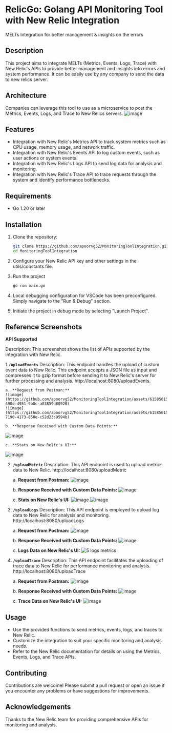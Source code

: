 # RelicGo: Golang API Monitoring Tool with New Relic Integration
MELTs Integration for better management &amp; insights on the errors

## Description
This project aims to integrate MELTs (Metrics, Events, Logs, Trace) with New Relic's APIs to provide better management and insights into errors and system performance. It can be easily use by any company to send the data to new relics server.

## Architecture
Companies can leverage this tool to use as a microservice to post the Metrics, Events, Logs, and Trace to New Relics servers.
![image](https://github.com/apoorvg52/MonitoringToolIntegration/assets/61585615/32a630d5-cf00-487f-a76b-852487172635)


## Features
- Integration with New Relic's Metrics API to track system metrics such as CPU usage, memory usage, and network traffic.
- Integration with New Relic's Events API to log custom events, such as user actions or system events.
- Integration with New Relic's Logs API to send log data for analysis and monitoring.
- Integration with New Relic's Trace API to trace requests through the system and identify performance bottlenecks.

## Requirements
- Go 1.20 or later

## Installation
1. Clone the repository:
   ```bash
   git clone https://github.com/apoorvg52/MonitoringToolIntegration.git
   cd MonitoringToolIntegration

2. Configure your New Relic API key and other settings in the utils/constants file.
3. Run the project
    ```bash
    go run main.go  
4. Local debugging configuration for VSCode has been preconfigured. Simply navigate to the "Run & Debug" section.

5. Initiate the project in debug mode by selecting "Launch Project".

   
## Reference Screenshots
**API Supported**

Description: This screenshot shows the list of APIs supported by the integration with New Relic.


1.**`/uploadEvents`**
   Description: This endpoint handles the upload of custom event data to New Relic. This endpoint accepts a JSON file as input and compresses it to gzip format before sending it to New Relic's server for further processing and analysis.
   http://localhost:8080/uploadEvents.
   
    a. **Request from Postman:**
    ![image](https://github.com/apoorvg52/MonitoringToolIntegration/assets/61585615/b46b1057-490d-4951-9b8c-a03859d80920)
    ![image](https://github.com/apoorvg52/MonitoringToolIntegration/assets/61585615/d23f4e44-7190-4173-850e-c52d23c9594b)

    b. **Response Received with Custom Data Points:**
   ![image](https://github.com/apoorvg52/MonitoringToolIntegration/assets/61585615/02f23cb5-f703-44b0-a032-0ee48acde057)

    c. **Stats on New Relic's UI:**
![image](https://github.com/apoorvg52/MonitoringToolIntegration/assets/61585615/375e9661-ba73-413e-b4fa-f2fe2c6abba6)
    
    



2. **`/uploadMetric`**
   Description: This API endpoint is used to upload metrics data to New Relic.
   http://localhost:8080/uploadMetric

    a. **Request from Postman:**
   ![image](https://github.com/apoorvg52/MonitoringToolIntegration/assets/61585615/06538b82-d00d-47c3-8a2e-5c79d657bb5e)

    b. **Response Received with Custom Data Points:**
   ![image](https://github.com/apoorvg52/MonitoringToolIntegration/assets/61585615/a802c0f0-60ef-450e-8532-51f130cb7cd0)

    c. **Stats on New Relic's UI:**
   ![image](https://github.com/apoorvg52/MonitoringToolIntegration/assets/61585615/53078968-18bd-4667-8bb9-1c4c18fc83e0)
   ![image](https://github.com/apoorvg52/MonitoringToolIntegration/assets/61585615/c5585f04-868f-4b55-afab-98505bee5aec)


   
3. **`/uploadLogs`**
   Description: This API endpoint is employed to upload log data to New Relic for analysis and monitoring.
   http://localhost:8080/uploadLogs

    a. **Request from Postman:**
   ![image](https://github.com/apoorvg52/MonitoringToolIntegration/assets/61585615/bd05401c-29b4-416f-a8aa-0f62853d2caf)

    b. **Response Received with Custom Data Points:**
   ![image](https://github.com/apoorvg52/MonitoringToolIntegration/assets/61585615/cad8bfe3-b576-407c-9e3f-d28f3ece0fca)

    c. **Logs Data on New Relic's UI:**
   ![5 logs   metrics](https://github.com/apoorvg52/MonitoringToolIntegration/assets/61585615/ccad0f4c-215f-44b2-be02-38734d30ba78)


4. **`/uploadTrace`**
   Description: This API endpoint facilitates the uploading of trace data to New Relic for performance monitoring and analysis.
   http://localhost:8080/uploadTrace

    a. **Request from Postman:**
   ![image](https://github.com/apoorvg52/MonitoringToolIntegration/assets/61585615/5b4f0bc4-f93e-4661-8efa-791b431313f3)

    b. **Response Received with Custom Data Points:**
   ![image](https://github.com/apoorvg52/MonitoringToolIntegration/assets/61585615/e0c307e5-3c63-442c-a26a-4d5edbbfcd32)

    c. **Trace Data on New Relic's UI:**
   ![image](https://github.com/apoorvg52/MonitoringToolIntegration/assets/61585615/d3b99519-ed35-43c4-92cc-4be19aa31e64)

   
## Usage
- Use the provided functions to send metrics, events, logs, and traces to New Relic.
- Customize the integration to suit your specific monitoring and analysis needs.
- Refer to the New Relic documentation for details on using the Metrics, Events, Logs, and Trace APIs.

## Contributing
Contributions are welcome! Please submit a pull request or open an issue if you encounter any problems or have suggestions for improvements.

## Acknowledgements
Thanks to the New Relic team for providing comprehensive APIs for monitoring and analysis.

